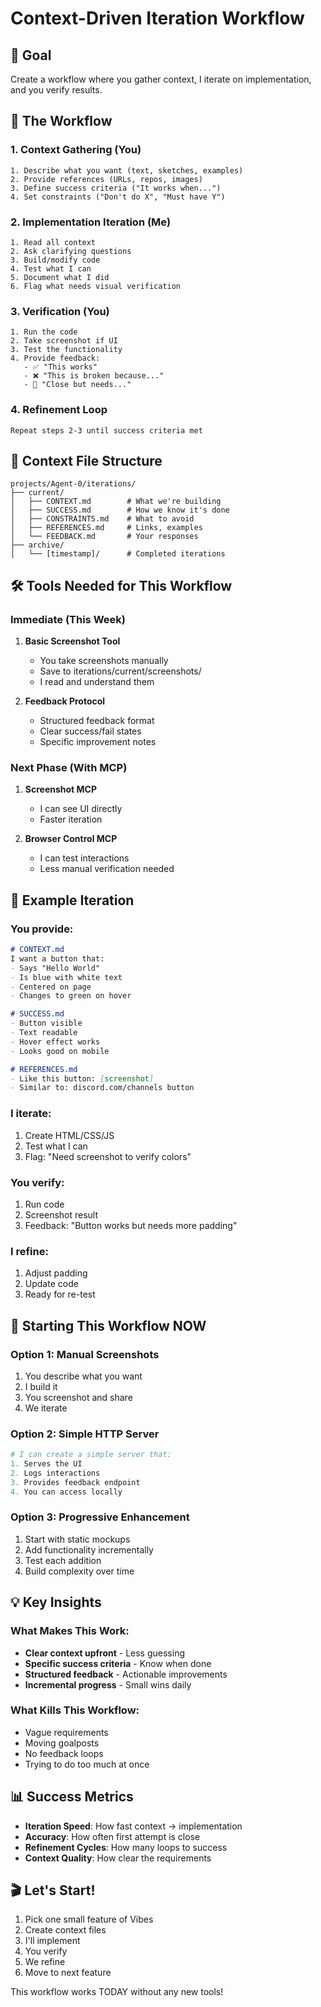 # Context-Driven Iteration Workflow

## 🎯 Goal
Create a workflow where you gather context, I iterate on implementation, and you verify results.

## 🔄 The Workflow

### 1. Context Gathering (You)
```
1. Describe what you want (text, sketches, examples)
2. Provide references (URLs, repos, images)
3. Define success criteria ("It works when...")
4. Set constraints ("Don't do X", "Must have Y")
```

### 2. Implementation Iteration (Me)
```
1. Read all context
2. Ask clarifying questions
3. Build/modify code
4. Test what I can
5. Document what I did
6. Flag what needs visual verification
```

### 3. Verification (You)
```
1. Run the code
2. Take screenshot if UI
3. Test the functionality
4. Provide feedback:
   - ✅ "This works"
   - ❌ "This is broken because..."
   - 🔄 "Close but needs..."
```

### 4. Refinement Loop
```
Repeat steps 2-3 until success criteria met
```

## 📁 Context File Structure

```
projects/Agent-0/iterations/
├── current/
│   ├── CONTEXT.md        # What we're building
│   ├── SUCCESS.md        # How we know it's done
│   ├── CONSTRAINTS.md    # What to avoid
│   ├── REFERENCES.md     # Links, examples
│   └── FEEDBACK.md       # Your responses
├── archive/
│   └── [timestamp]/      # Completed iterations
```

## 🛠️ Tools Needed for This Workflow

### Immediate (This Week)
1. **Basic Screenshot Tool**
   - You take screenshots manually
   - Save to iterations/current/screenshots/
   - I read and understand them

2. **Feedback Protocol**
   - Structured feedback format
   - Clear success/fail states
   - Specific improvement notes

### Next Phase (With MCP)
1. **Screenshot MCP**
   - I can see UI directly
   - Faster iteration

2. **Browser Control MCP**
   - I can test interactions
   - Less manual verification needed

## 📝 Example Iteration

### You provide:
```markdown
# CONTEXT.md
I want a button that:
- Says "Hello World"
- Is blue with white text
- Centered on page
- Changes to green on hover

# SUCCESS.md
- Button visible
- Text readable
- Hover effect works
- Looks good on mobile

# REFERENCES.md
- Like this button: [screenshot]
- Similar to: discord.com/channels button
```

### I iterate:
1. Create HTML/CSS/JS
2. Test what I can
3. Flag: "Need screenshot to verify colors"

### You verify:
1. Run code
2. Screenshot result
3. Feedback: "Button works but needs more padding"

### I refine:
1. Adjust padding
2. Update code
3. Ready for re-test

## 🚀 Starting This Workflow NOW

### Option 1: Manual Screenshots
1. You describe what you want
2. I build it
3. You screenshot and share
4. We iterate

### Option 2: Simple HTTP Server
```python
# I can create a simple server that:
1. Serves the UI
2. Logs interactions
3. Provides feedback endpoint
4. You can access locally
```

### Option 3: Progressive Enhancement
1. Start with static mockups
2. Add functionality incrementally
3. Test each addition
4. Build complexity over time

## 💡 Key Insights

### What Makes This Work:
- **Clear context upfront** - Less guessing
- **Specific success criteria** - Know when done
- **Structured feedback** - Actionable improvements
- **Incremental progress** - Small wins daily

### What Kills This Workflow:
- Vague requirements
- Moving goalposts
- No feedback loops
- Trying to do too much at once

## 📊 Success Metrics

- **Iteration Speed**: How fast context → implementation
- **Accuracy**: How often first attempt is close
- **Refinement Cycles**: How many loops to success
- **Context Quality**: How clear the requirements

## 🎬 Let's Start!

1. Pick one small feature of Vibes
2. Create context files
3. I'll implement
4. You verify
5. We refine
6. Move to next feature

This workflow works TODAY without any new tools!

